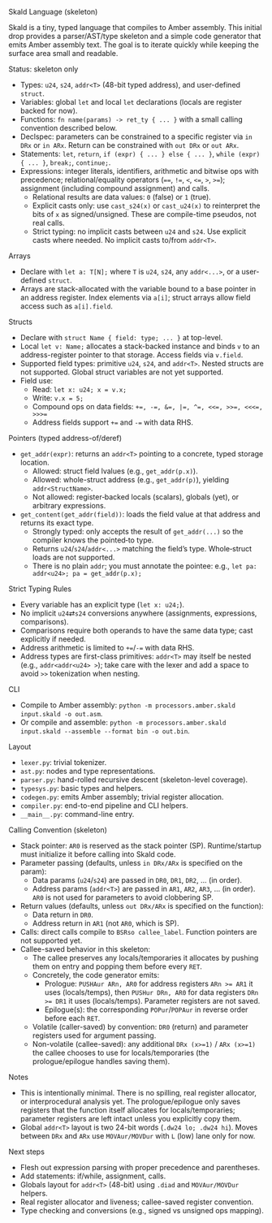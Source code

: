 Skald Language (skeleton)

Skald is a tiny, typed language that compiles to Amber assembly. This initial
drop provides a parser/AST/type skeleton and a simple code generator that emits
Amber assembly text. The goal is to iterate quickly while keeping the surface
area small and readable.

Status: skeleton only
- Types: `u24`, `s24`, `addr<T>` (48-bit typed address), and user-defined `struct`.
- Variables: global `let` and local `let` declarations (locals are register
  backed for now).
- Functions: `fn name(params) -> ret_ty { ... }` with a small calling
  convention described below.
- Declspec: parameters can be constrained to a specific register via `in DRx`
  or `in ARx`. Return can be constrained with `out DRx` or `out ARx`.
- Statements: `let`, `return`, `if (expr) { ... } else { ... }`, `while (expr) { ... }`, `break;`, `continue;`.
- Expressions: integer literals, identifiers, arithmetic and bitwise ops with
  precedence; relational/equality operators (`==`, `!=`, `<`, `<=`, `>`, `>=`);
  assignment (including compound assignment) and calls.
  - Relational results are data values: `0` (false) or `1` (true).
  - Explicit casts only: use `cast_s24(x)` or `cast_u24(x)` to reinterpret the
    bits of `x` as signed/unsigned. These are compile-time pseudos, not real calls.
  - Strict typing: no implicit casts between `u24` and `s24`.
    Use explicit casts where needed. No implicit casts to/from `addr<T>`.

Arrays
- Declare with `let a: T[N];` where `T` is `u24`, `s24`, any `addr<...>`, or a
  user-defined `struct`.
- Arrays are stack-allocated with the variable bound to a base pointer in an
  address register. Index elements via `a[i]`; struct arrays allow field access
  such as `a[i].field`.

Structs
- Declare with `struct Name { field: type; ... }` at top-level.
- Local `let v: Name;` allocates a stack-backed instance and binds `v` to an
  address-register pointer to that storage. Access fields via `v.field`.
- Supported field types: primitive `u24`, `s24`, and `addr<T>`.
  Nested structs are not supported. Global struct variables are not yet supported.
- Field use:
  - Read: `let x: u24; x = v.x;`
  - Write: `v.x = 5;`
  - Compound ops on data fields: `+=, -=, &=, |=, ^=, <<=, >>=, <<<=, >>>=`
  - Address fields support `+=` and `-=` with data RHS.

Pointers (typed address-of/deref)
- `get_addr(expr)`: returns an `addr<T>` pointing to a concrete, typed storage location.
  - Allowed: struct field lvalues (e.g., `get_addr(p.x)`).
  - Allowed: whole-struct address (e.g., `get_addr(p)`), yielding `addr<StructName>`.
  - Not allowed: register‑backed locals (scalars), globals (yet), or arbitrary expressions.
- `get_content(get_addr(field))`: loads the field value at that address and returns its exact type.
  - Strongly typed: only accepts the result of `get_addr(...)` so the compiler knows the pointed‑to type.
  - Returns `u24`/`s24`/`addr<...>` matching the field’s type. Whole‑struct loads are not supported.
  - There is no plain `addr`; you must annotate the pointee: e.g., `let pa: addr<u24>; pa = get_addr(p.x);`

Strict Typing Rules
- Every variable has an explicit type (`let x: u24;`).
- No implicit `u24`⇄`s24` conversions anywhere (assignments, expressions, comparisons).
- Comparisons require both operands to have the same data type; cast explicitly if needed.
- Address arithmetic is limited to `+=`/`-=` with data RHS.
- Address types are first-class primitives: `addr<T>` may itself be nested
  (e.g., `addr<addr<u24> >`); take care with the lexer and add a space to
  avoid `>>` tokenization when nesting.

CLI
- Compile to Amber assembly: `python -m processors.amber.skald input.skald -o out.asm`.
- Or compile and assemble: `python -m processors.amber.skald input.skald --assemble --format bin -o out.bin`.

Layout
- `lexer.py`: trivial tokenizer.
- `ast.py`: nodes and type representations.
- `parser.py`: hand-rolled recursive descent (skeleton-level coverage).
- `typesys.py`: basic types and helpers.
- `codegen.py`: emits Amber assembly; trivial register allocation.
- `compiler.py`: end-to-end pipeline and CLI helpers.
- `__main__.py`: command-line entry.

Calling Convention (skeleton)
- Stack pointer: `AR0` is reserved as the stack pointer (SP). Runtime/startup
  must initialize it before calling into Skald code.
- Parameter passing (defaults, unless `in DRx/ARx` is specified on the param):
  - Data params (`u24`/`s24`) are passed in `DR0`, `DR1`, `DR2`, ... (in order).
  - Address params (`addr<T>`) are passed in `AR1`, `AR2`, `AR3`, ... (in order).
    `AR0` is not used for parameters to avoid clobbering SP.
- Return values (defaults, unless `out DRx/ARx` is specified on the function):
  - Data return in `DR0`.
  - Address return in `AR1` (not `AR0`, which is SP).
- Calls: direct calls compile to `BSRso callee_label`. Function pointers are
  not supported yet.
- Callee-saved behavior in this skeleton:
  - The callee preserves any locals/temporaries it allocates by pushing them on
    entry and popping them before every `RET`.
  - Concretely, the code generator emits:
    - Prologue: `PUSHAur ARn, AR0` for address registers `ARn >= AR1` it uses
      (locals/temps), then `PUSHur DRn, AR0` for data registers `DRn >= DR1` it
      uses (locals/temps). Parameter registers are not saved.
    - Epilogue(s): the corresponding `POPur`/`POPAur` in reverse order before
      each `RET`.
  - Volatile (caller-saved) by convention: `DR0` (return) and parameter
    registers used for argument passing.
  - Non-volatile (callee-saved): any additional `DRx (x>=1)` / `ARx (x>=1)` the
    callee chooses to use for locals/temporaries (the prologue/epilogue handles
    saving them).

Notes
- This is intentionally minimal. There is no spilling, real register allocator,
  or interprocedural analysis yet. The prologue/epilogue only saves registers
  that the function itself allocates for locals/temporaries; parameter registers
  are left intact unless you explicitly copy them.
- Global `addr<T>` layout is two 24-bit words (`.dw24 lo; .dw24 hi`). Moves
  between `DRx` and `ARx` use `MOVAur/MOVDur` with `L` (low) lane only for now.

Next steps
- Flesh out expression parsing with proper precedence and parentheses.
- Add statements: if/while, assignment, calls.
- Globals layout for `addr<T>` (48-bit) using `.diad` and `MOVAur/MOVDur` helpers.
- Real register allocator and liveness; callee-saved register convention.
- Type checking and conversions (e.g., signed vs unsigned ops mapping).
